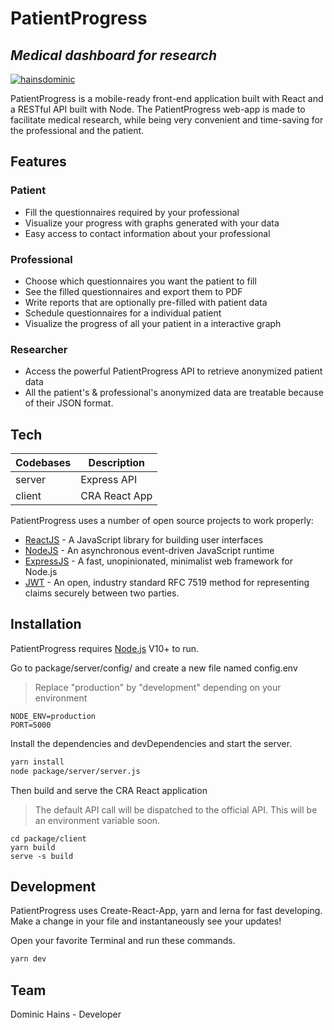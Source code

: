 # PatientProgress

## _Medical dashboard for research_

[![hainsdominic](https://circleci.com/gh/hainsdominic/patientprogress.svg?style=shield&circle-token=d7f995a631868a35babd4f2aaf5d4aeed40e0194)](https://circleci.com/gh/hainsdominic/patientprogress)

PatientProgress is a mobile-ready front-end application built with React and a RESTful API built with Node.
The PatientProgress web-app is made to facilitate medical research, while being very convenient and time-saving
for the professional and the patient.

## Features

### Patient

- Fill the questionnaires required by your professional
- Visualize your progress with graphs generated with your data
- Easy access to contact information about your professional

### Professional

- Choose which questionnaires you want the patient to fill
- See the filled questionnaires and export them to PDF
- Write reports that are optionally pre-filled with patient data
- Schedule questionnaires for a individual patient
- Visualize the progress of all your patient in a interactive graph

### Researcher

- Access the powerful PatientProgress API to retrieve anonymized patient data
- All the patient's & professional's anonymized data are treatable because of their JSON format.

## Tech

| Codebases | Description   |
| --------- | ------------- |
| server    | Express API   |
| client    | CRA React App |

PatientProgress uses a number of open source projects to work properly:

- [ReactJS](https://reactjs.org) - A JavaScript library for building user interfaces
- [NodeJS](https://nodejs.org) - An asynchronous event-driven JavaScript runtime
- [ExpressJS](https://expressjs.com) - A fast, unopinionated, minimalist web framework for Node.js
- [JWT](https://jwt.io) - An open, industry standard RFC 7519 method for representing claims securely between two parties.

## Installation

PatientProgress requires [Node.js](https://nodejs.org/) V10+ to run.

Go to package/server/config/ and create a new file named config.env

> Replace "production" by "development" depending on your environment

```
NODE_ENV=production
PORT=5000
```

Install the dependencies and devDependencies and start the server.

```sh
yarn install
node package/server/server.js
```

Then build and serve the CRA React application

> The default API call will be dispatched to the official API. This will be an environment variable soon.

```
cd package/client
yarn build
serve -s build
```

## Development

PatientProgress uses Create-React-App, yarn and lerna for fast developing.
Make a change in your file and instantaneously see your updates!

Open your favorite Terminal and run these commands.

```sh
yarn dev
```

## Team

Dominic Hains - Developer
